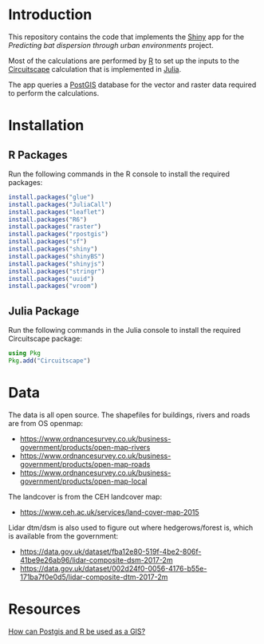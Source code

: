 # Introduction

This repository contains the code that implements the [Shiny](https://shiny.rstudio.com) app for the *Predicting bat dispersion through urban environments* project.

Most of the calculations are performed by [R](https://www.r-project.org) to set up the inputs to the [Circuitscape](https://docs.circuitscape.org/Circuitscape.jl/latest/) calculation that is implemented in [Julia](https://julialang.org).

The app queries a [PostGIS](https://postgis.net) database for the vector and raster data required to perform the calculations.

# Installation

## R Packages

Run the following commands in the R console to install the required packages:

```R
install.packages("glue")
install.packages("JuliaCall")
install.packages("leaflet")
install.packages("R6")
install.packages("raster")
install.packages("rpostgis")
install.packages("sf")
install.packages("shiny")
install.packages("shinyBS")
install.packages("shinyjs")
install.packages("stringr")
install.packages("uuid")
install.packages("vroom")
```

## Julia Package

Run the following commands in the Julia console to install the required Circuitscape package:

```julia
using Pkg
Pkg.add("Circuitscape")
```


# Data

The data is all open source. The shapefiles for buildings, rivers and roads are from OS openmap:

* https://www.ordnancesurvey.co.uk/business-government/products/open-map-rivers
* https://www.ordnancesurvey.co.uk/business-government/products/open-map-roads
* https://www.ordnancesurvey.co.uk/business-government/products/open-map-local
 
The landcover is from the CEH landcover map:

* https://www.ceh.ac.uk/services/land-cover-map-2015
 
Lidar dtm/dsm is also used to figure out where hedgerows/forest is, which is available from the government: 

* https://data.gov.uk/dataset/fba12e80-519f-4be2-806f-41be9e26ab96/lidar-composite-dsm-2017-2m
* https://data.gov.uk/dataset/002d24f0-0056-4176-b55e-171ba7f0e0d5/lidar-composite-dtm-2017-2m


# Resources

[How can Postgis and R be used as a GIS?](https://rstudio-pubs-static.s3.amazonaws.com/304489_1a4dff62928e4ffeb4267e15cff254ca.html)
